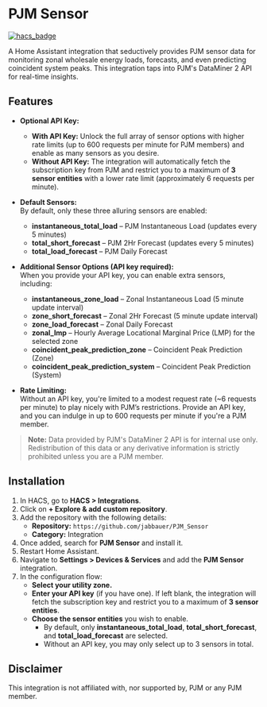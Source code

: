 # PJM Sensor

[![hacs_badge](https://img.shields.io/badge/HACS-Default-orange.svg?style=for-the-badge)](https://github.com/custom-components/hacs)

A Home Assistant integration that seductively provides PJM sensor data for monitoring zonal wholesale energy loads, forecasts, and even predicting coincident system peaks. This integration taps into PJM's DataMiner 2 API for real-time insights.

## Features

- **Optional API Key:**  
  - **With API Key:** Unlock the full array of sensor options with higher rate limits (up to 600 requests per minute for PJM members) and enable as many sensors as you desire.  
  - **Without API Key:** The integration will automatically fetch the subscription key from PJM and restrict you to a maximum of **3 sensor entities** with a lower rate limit (approximately 6 requests per minute).

- **Default Sensors:**  
  By default, only these three alluring sensors are enabled:  
  - **instantaneous_total_load** – PJM Instantaneous Load (updates every 5 minutes)  
  - **total_short_forecast** – PJM 2Hr Forecast (updates every 5 minutes)  
  - **total_load_forecast** – PJM Daily Forecast  

- **Additional Sensor Options (API key required):**  
  When you provide your API key, you can enable extra sensors, including:  
  - **instantaneous_zone_load** – Zonal Instantaneous Load (5 minute update interval)  
  - **zone_short_forecast** – Zonal 2Hr Forecast (5 minute update interval)  
  - **zone_load_forecast** – Zonal Daily Forecast  
  - **zonal_lmp** – Hourly Average Locational Marginal Price (LMP) for the selected zone  
  - **coincident_peak_prediction_zone** – Coincident Peak Prediction (Zone)  
  - **coincident_peak_prediction_system** – Coincident Peak Prediction (System)

- **Rate Limiting:**  
  Without an API key, you're limited to a modest request rate (~6 requests per minute) to play nicely with PJM’s restrictions. Provide an API key, and you can indulge in up to 600 requests per minute if you're a PJM member.

> **Note:** Data provided by PJM's DataMiner 2 API is for internal use only. Redistribution of this data or any derivative information is strictly prohibited unless you are a PJM member.

## Installation

1. In HACS, go to **HACS > Integrations**.
2. Click on **+ Explore & add custom repository**.
3. Add the repository with the following details:
   - **Repository:** `https://github.com/jabbauer/PJM_Sensor`
   - **Category:** Integration
4. Once added, search for **PJM Sensor** and install it.
5. Restart Home Assistant.
6. Navigate to **Settings > Devices & Services** and add the **PJM Sensor** integration.
7. In the configuration flow:
   - **Select your utility zone.**
   - **Enter your API key** (if you have one). If left blank, the integration will fetch the subscription key and restrict you to a maximum of **3 sensor entities**.
   - **Choose the sensor entities** you wish to enable.
     - By default, only **instantaneous_total_load**, **total_short_forecast**, and **total_load_forecast** are selected.
     - Without an API key, you may only select up to 3 sensors in total.

## Disclaimer

This integration is not affiliated with, nor supported by, PJM or any PJM member.
